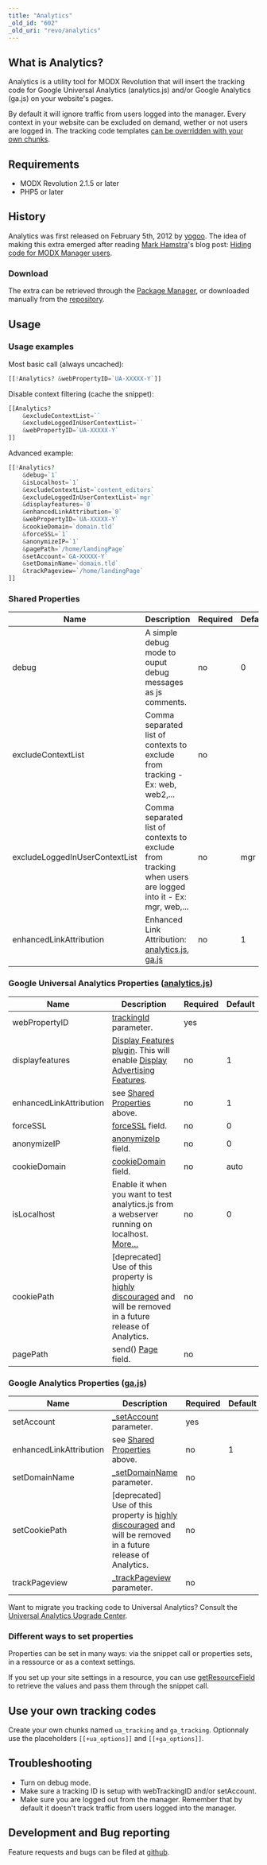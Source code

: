 ```yaml
---
title: "Analytics"
_old_id: "602"
_old_uri: "revo/analytics"
---
```


## What is Analytics?

Analytics is a utility tool for MODX Revolution that will insert the tracking code for Google Universal Analytics (analytics.js) and/or Google Analytics (ga.js) on your website's pages.

By default it will ignore traffic from users logged into the manager. Every context in your website can be excluded on demand, wether or not users are logged in.
The tracking code templates [can be overridden with your own chunks](#use-your-own-tracking-codes).

## Requirements

- MODX Revolution 2.1.5 or later
- PHP5 or later

## History

Analytics was first released on February 5th, 2012 by [yogoo](https://twitter.com/yogoo). The idea of making this extra emerged after reading [Mark Hamstra](https://modx.com/extras/author/MarkH)'s blog post: [Hiding code for MODX Manager users](https://www.markhamstra.com/modx/2012/01/hiding-google-analytics-code-from-manager-users/).

### Download

The extra can be retrieved through the [Package Manager](building-sites/extras), or downloaded manually from the [repository](https://modx.com/extras/package/analytics).

## Usage

### Usage examples

Most basic call (always uncached):

``` php
[[!Analytics? &webPropertyID=`UA-XXXXX-Y`]]
```

Disable context filtering (cache the snippet):

``` php
[[Analytics?
    &excludeContextList=``
    &excludeLoggedInUserContextList=``
    &webPropertyID=`UA-XXXXX-Y`
]]
```

Advanced example:

``` php
[[!Analytics?
    &debug=`1`
    &isLocalhost=`1`
    &excludeContextList=`content_editors`
    &excludeLoggedInUserContextList=`mgr`
    &displayfeatures=`0`
    &enhancedLinkAttribution=`0`
    &webPropertyID=`UA-XXXXX-Y`
    &cookieDomain=`domain.tld`
    &forceSSL=`1`
    &anonymizeIP=`1`
    &pagePath=`/home/landingPage`
    &setAccount=`GA-XXXXX-Y`
    &setDomainName=`domain.tld`
    &trackPageview=`/home/landingPage`
]]
```

### Shared Properties

| Name                           | Description                                                                                                                                                                                                                                                      | Required | Default |
| ------------------------------ | ---------------------------------------------------------------------------------------------------------------------------------------------------------------------------------------------------------------------------------------------------------------- | -------- | ------- |
| debug                          | A simple debug mode to ouput debug messages as js comments.                                                                                                                                                                                                      | no       | 0       |
| excludeContextList             | Comma separated list of contexts to exclude from tracking - Ex: web, web2,...                                                                                                                                                                                    | no       |         |
| excludeLoggedInUserContextList | Comma separated list of contexts to exclude from tracking when users are logged into it - Ex: mgr, web,...                                                                                                                                                       | no       | mgr     |
| enhancedLinkAttribution        | Enhanced Link Attribution: [analytics.js](https://developers.google.com/analytics/devguides/collection/analyticsjs/advanced#enhancedlink), [ga.js](https://developers.google.com/analytics/devguides/collection/upgrade/reference/gajs-analyticsjs#enhancedlink) | no       | 1       |

### Google Universal Analytics Properties ([analytics.js](https://developers.google.com/analytics/devguides/collection/analyticsjs/ "analytics.js documentation"))

| Name                    | Description                                                                                                                                                                                                                                              | Required | Default |
| ----------------------- | -------------------------------------------------------------------------------------------------------------------------------------------------------------------------------------------------------------------------------------------------------- | -------- | ------- |
| webPropertyID           | [trackingId](https://developers.google.com/analytics/devguides/collection/analyticsjs/method-reference#create) parameter.                                                                                                                                | yes      |         |
| displayfeatures         | [Display Features plugin](https://developers.google.com/analytics/devguides/collection/analyticsjs/display-features). This will enable [Display Advertising Features](https://support.google.com/analytics/answer/3450482?hl=en&ref_topic=3413645&rd=1). | no       | 1       |
| enhancedLinkAttribution | see [Shared Properties](#shared-properties) above.                                                                                                                                                                                              | no       | 1       |
| forceSSL                | [forceSSL](https://developers.google.com/analytics/devguides/collection/analyticsjs/advanced#ssl) field.                                                                                                                                                 | no       | 0       |
| anonymizeIP             | [anonymizeIp](https://developers.google.com/analytics/devguides/collection/analyticsjs/advanced#anonymizeip) field.                                                                                                                                      | no       | 0       |
| cookieDomain            | [cookieDomain](https://developers.google.com/analytics/devguides/collection/analyticsjs/domains#auto) field.                                                                                                                                             | no       | auto    |
| isLocalhost             | Enable it when you want to test analytics.js from a webserver running on localhost. [More…](https://developers.google.com/analytics/devguides/collection/analyticsjs/advanced#localhost)                                                                 | no       | 0       |
| cookiePath              | \[deprecated\] Use of this property is [highly discouraged](https://developers.google.com/analytics/devguides/collection/analyticsjs/domains#configure) and will be removed in a future release of Analytics.                                            | no       |         |
| pagePath                | send() [Page](https://developers.google.com/analytics/devguides/collection/analyticsjs/pages) field.                                                                                                                                                     | no       |         |

### Google Analytics Properties ([ga.js](https://developers.google.com/analytics/devguides/collection/gajs/ "ga.js documentation"))

| Name                    | Description                                                                                                                                                                                                   | Required | Default |
| ----------------------- | ------------------------------------------------------------------------------------------------------------------------------------------------------------------------------------------------------------- | -------- | ------- |
| setAccount              | [\_setAccount](https://developers.google.com/analytics/devguides/collection/gajs/methods/gaJSApiBasicConfiguration?csw=1#_gat.GA_Tracker_._setAccount) parameter.                                             | yes      |         |
| enhancedLinkAttribution | see [Shared Properties](#shared-properties) above.                                                                                                                                                   | no       | 1       |
| setDomainName           | [\_setDomainName](https://developers.google.com/analytics/devguides/collection/gajs/methods/gaJSApiDomainDirectory?csw=1#_gat.GA_Tracker_._setDomainName) parameter.                                          | no       |         |
| setCookiePath           | \[deprecated\] Use of this property is [highly discouraged](https://developers.google.com/analytics/devguides/collection/analyticsjs/domains#configure) and will be removed in a future release of Analytics. | no       |         |
| trackPageview           | [\_trackPageview](https://developers.google.com/analytics/devguides/collection/gajs/methods/gaJSApiBasicConfiguration#_gat.GA_Tracker_._trackPageview) parameter.                                             | no       |         |

Want to migrate you tracking code to Universal Analytics? Consult the [Universal Analytics Upgrade Center](https://developers.google.com/analytics/devguides/collection/upgrade/).

### Different ways to set properties

Properties can be set in many ways: via the snippet call or properties sets, in a ressource or as a context settings.

If you set up your site settings in a resource, you can use [getResourceField](extras/getresourcefield) to retrieve the values and pass them through the snippet call.

## Use your own tracking codes

Create your own chunks named `ua_tracking` and `ga_tracking`. Optionnaly use the placeholders `[[+ua_options]]` and `[[+ga_options]]`.

## Troubleshooting

- Turn on debug mode.
- Make sure a tracking ID is setup with webTrackingID and/or setAccount.
- Make sure you are logged out from the manager. Remember that by default it doesn't track traffic from users logged into the manager.

## Development and Bug reporting

Feature requests and bugs can be filed at [github](https://github.com/yogoo/Analytics/issues).
